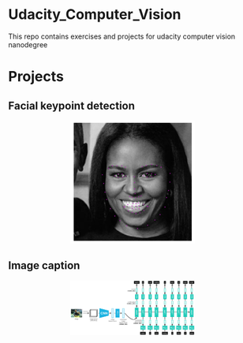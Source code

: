 # Udacity_Computer_Vision
This repo contains exercises and projects for udacity computer vision nanodegree

# Projects

## Facial keypoint detection
<p align="center">
  <img src="./02_projects/proj01_facial_keypoint_detection/images/michelle_detected.png" width=50% height=50% />
</p>


## Image caption
<p align="center">
  <img src="./02_projects/proj02_image_caption/images/encoder-decoder.png" width=50% height=50% />
</p>